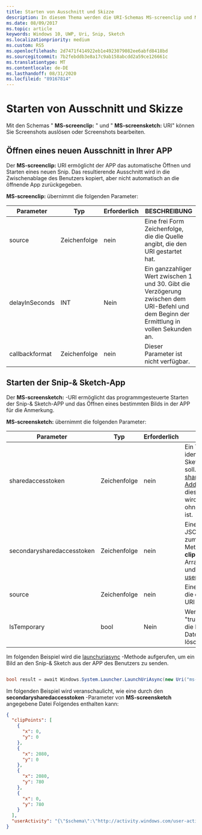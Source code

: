 ```yaml
---
title: Starten von Ausschnitt und Skizze
description: In diesem Thema werden die URI-Schemas MS-screenclip und MS-screensketch beschrieben. Ihre APP kann diese URI-Schemas verwenden, um den Snip-& Sketch-APP zu starten oder einen neuen Snip zu öffnen.
ms.date: 08/09/2017
ms.topic: article
keywords: Windows 10, UWP, Uri, Snip, Sketch
ms.localizationpriority: medium
ms.custom: RS5
ms.openlocfilehash: 2d7471f414922eb1e4923079082ee6abfd8418bd
ms.sourcegitcommit: 7b2febddb3e8a17c9ab158abcdd2a59ce126661c
ms.translationtype: MT
ms.contentlocale: de-DE
ms.lasthandoff: 08/31/2020
ms.locfileid: "89167814"
---
```

# <a name="launch-screen-snipping"></a>Starten von Ausschnitt und Skizze

Mit den Schemas " **MS-screenclip:** " und " **MS-screensketch:** URI" können Sie Screenshots auslösen oder Screenshots bearbeiten.

## <a name="open-a-new-snip-from-your-app"></a>Öffnen eines neuen Ausschnitt in Ihrer APP

Der **MS-screenclip:** URI ermöglicht der APP das automatische Öffnen und Starten eines neuen Snip. Das resultierende Ausschnitt wird in die Zwischenablage des Benutzers kopiert, aber nicht automatisch an die öffnende App zurückgegeben.

**MS-screenclip:** übernimmt die folgenden Parameter:

| Parameter | Typ | Erforderlich | BESCHREIBUNG |
| --- | --- | --- | --- |
| source | Zeichenfolge | nein | Eine frei Form Zeichenfolge, die die Quelle angibt, die den URI gestartet hat. |
| delayInSeconds | INT | Nein | Ein ganzzahliger Wert zwischen 1 und 30. Gibt die Verzögerung zwischen dem URI-Befehl und dem Beginn der Ermittlung in vollen Sekunden an. |
| callbackformat | Zeichenfolge | nein | Dieser Parameter ist nicht verfügbar. |

## <a name="launching-the-snip--sketch-app"></a>Starten der Snip-& Sketch-App

Der **MS-screensketch:** -URI ermöglicht das programmgesteuerte Starten der Snip-& Sketch-APP und das Öffnen eines bestimmten Bilds in der APP für die Anmerkung.

**MS-screensketch:** übernimmt die folgenden Parameter:

| Parameter | Typ | Erforderlich | BESCHREIBUNG |
| --- | --- | --- | --- |
| sharedaccesstoken | Zeichenfolge | nein | Ein Token, das die Datei identifiziert, die in der Snip-& Sketch-app geöffnet werden soll. Aus " [sharedstorageaccessmanager. AddFile](/uwp/api/windows.applicationmodel.datatransfer.sharedstorageaccessmanager.addfile)" abgerufen. Wenn dieser Parameter ausgelassen wird, wird die APP gestartet, ohne dass eine Datei geöffnet ist. |
| secondarysharedaccesstoken | Zeichenfolge | nein | Eine Zeichenfolge, die eine JSON-Datei mit Metadaten zum Snip identifiziert. Die Metadaten können ein **clippoints** -Feld mit einem Array von x, y-Koordinaten und/oder einer [useractivity](/uwp/api/windows.applicationmodel.useractivities.useractivity)enthalten. |
| source | Zeichenfolge | nein | Eine frei Form Zeichenfolge, die die Quelle angibt, die den URI gestartet hat. |
| IsTemporary | bool | Nein | Wenn diese Einstellung auf "true" festgelegt ist, versucht die Bildschirm Skizze, die Datei nach dem Öffnen zu löschen. |

Im folgenden Beispiel wird die [launchuriasync](/uwp/api/Windows.System.Launcher#Windows_System_Launcher_LaunchUriAsync_Windows_Foundation_Uri_) -Methode aufgerufen, um ein Bild an den Snip-& Sketch aus der APP des Benutzers zu senden.

```csharp

bool result = await Windows.System.Launcher.LaunchUriAsync(new Uri("ms-screensketch:edit?source=MyApp&isTemporary=false&sharedAccessToken=2C37ADDA-B054-40B5-8B38-11CED1E1A2D"));

```

Im folgenden Beispiel wird veranschaulicht, wie eine durch den **secondarysharedaccesstoken** -Parameter von **MS-screensketch** angegebene Datei Folgendes enthalten kann:

```json
{
  "clipPoints": [
    {
      "x": 0,
      "y": 0
    },
    {
      "x": 2080,
      "y": 0
    },
    {
      "x": 2080,
      "y": 780
    },
    {
      "x": 0,
      "y": 780
    }
  ],
  "userActivity": "{\"$schema\":\"http://activity.windows.com/user-activity.json\",\"UserActivity\":\"type\",\"1.0\":\"version\",\"cross-platform-identifiers\":[{\"platform\":\"windows_universal\",\"application\":\"Microsoft.MicrosoftEdge_8wekyb3d8bbwe!MicrosoftEdge\"},{\"platform\":\"host\",\"application\":\"edge.activity.windows.com\"}],\"activationUrl\":\"microsoft-edge:https://support.microsoft.com/help/13776/windows-use-snipping-tool-to-capture-screenshots\",\"contentUrl\":\"https://support.microsoft.com/help/13776/windows-use-snipping-tool-to-capture-screenshots\",\"visualElements\":{\"attribution\":{\"iconUrl\":\"https://www.microsoft.com/favicon.ico?v2\",\"alternateText\":\"microsoft.com\"},\"description\":\"https://support.microsoft.com/help/13776/windows-use-snipping-tool-to-capture-screenshots\",\"backgroundColor\":\"#FF0078D7\",\"displayText\":\"Use snipping tool to capture screenshots - Windows Help\",\"content\":{\"$schema\":\"http://adaptivecards.io/schemas/adaptive-card.json\",\"type\":\"AdaptiveCard\",\"version\":\"1.0\",\"body\":[{\"type\":\"Container\",\"items\":[{\"type\":\"TextBlock\",\"text\":\"Use snipping tool to capture screenshots - Windows Help\",\"weight\":\"bolder\",\"size\":\"large\",\"wrap\":true,\"maxLines\":3},{\"type\":\"TextBlock\",\"text\":\"https://support.microsoft.com/help/13776/windows-use-snipping-tool-to-capture-screenshots\",\"size\":\"normal\",\"wrap\":true,\"maxLines\":3}]}]}},\"isRoamable\":true,\"appActivityId\":\"https://support.microsoft.com/help/13776/windows-use-snipping-tool-to-capture-screenshots\"}"
}

```